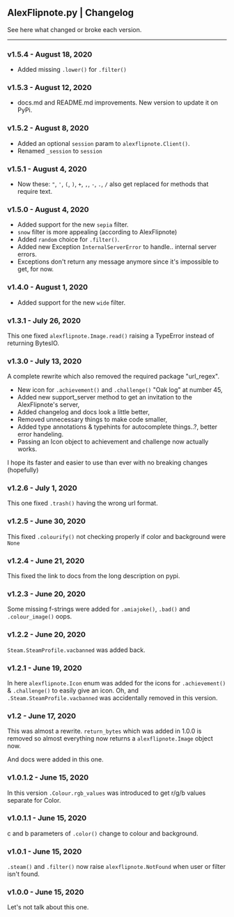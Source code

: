 ## AlexFlipnote.py | Changelog
See here what changed or broke each version.

---

### v1.5.4 - August 18, 2020
- Added missing `.lower()` for `.filter()`

### v1.5.3 - August 12, 2020
- docs.md and README.md improvements. New version to update it on PyPi.

### v1.5.2 - August 8, 2020
- Added an optional `session` param to `alexflipnote.Client()`.
- Renamed `_session` to `session`

### v1.5.1 - August 4, 2020
- Now these: `"`, `'`, `(`, `)`, `+`, `,`, `-`, `.`, `/` also get replaced for methods that require text.

### v1.5.0 - August 4, 2020
- Added support for the new `sepia` filter.
- `snow` filter is more appealing (according to AlexFlipnote)
- Added `random` choice for `.filter()`.
- Added new Exception `InternalServerError` to handle.. internal server errors.
- Exceptions don't return any message anymore since it's impossible to get, for now.

### v1.4.0 - August 1, 2020
- Added support for the new `wide` filter.

### v1.3.1 - July 26, 2020
This one fixed `alexflipnote.Image.read()` raising a TypeError instead of returning BytesIO.
 
### v1.3.0 - July 13, 2020
A complete rewrite which also removed the required package "url_regex". 

- New icon for `.achievement()` and `.challenge()` "Oak log" at number 45,
- Added new support_server method to get an invitation to the AlexFlipnote's server,
- Added changelog and docs look a little better,
- Removed unnecessary things to make code smaller, 
- Added type annotations & typehints for autocomplete things..?, better error handeling.
- Passing an Icon object to achievement and challenge now actually works.

I hope its faster and easier to use than ever with no breaking changes (hopefully)

### v1.2.6 - July 1, 2020
This one fixed `.trash()` having the wrong url format.

### v1.2.5 - June 30, 2020
This fixed `.colourify()` not checking properly if color and background were `None`

### v1.2.4 - June 21, 2020
This fixed the link to docs from the long description on pypi.

### v1.2.3 - June 20, 2020
Some missing f-strings were added for `.amiajoke()`, `.bad()` and `.colour_image()` oops.

### v1.2.2 - June 20, 2020
`Steam.SteamProfile.vacbanned` was added back.

### v1.2.1 - June 19, 2020
In here `alexflipnote.Icon` enum was added for the icons for `.achievement()` & `.challenge()`
to easily give an icon. Oh, and `.Steam.SteamProfile.vacbanned` was accidentally 
removed in this version.

### v1.2 - June 17, 2020
This was almost a rewrite. `return_bytes` which was added in 1.0.0 is removed so 
almost everything now returns a `alexflipnote.Image` object now. 

And docs were added in this one.

### v1.0.1.2 - June 15, 2020
In this version `.Colour.rgb_values` was introduced to get r/g/b values separate for Color.
 
### v1.0.1.1 - June 15, 2020
c and b parameters of `.color()` change to colour and background.

### v1.0.1 - June 15, 2020
`.steam()` and `.filter()` now raise `alexflipnote.NotFound` when user or filter isn't found.

### v1.0.0 - June 15, 2020
Let's not talk about this one.
